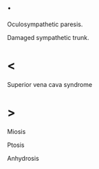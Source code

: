 # .

Oculosympathetic paresis.

Damaged sympathetic trunk.

# <

Superior vena cava syndrome

# >

Miosis

Ptosis

Anhydrosis
